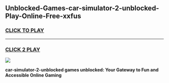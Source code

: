 
## Unblocked-Games-car-simulator-2-unblocked-Play-Online-Free-xxfus
<h3>
<a href="https://premium76.site?title=car-simulator-2-unblocked&ref=26A">CLICK TO PLAY</a></h3>
<hr>

<h3>
<a href="https://premium76.site?title=car-simulator-2-unblocked&ref=26A">CLICK 2 PLAY</a>
  
</h3>

<a href="https://premium76.site?title=car-simulator-2-unblocked&ref=26A"><img src="https://clearcache.store/games.png"></a>


**car-simulator-2-unblocked games unblocked: Your Gateway to Fun and Accessible Online Gaming**

